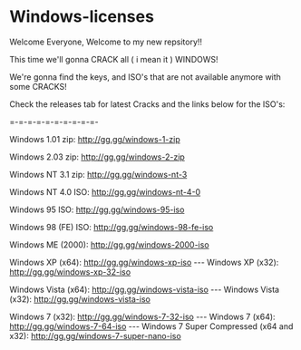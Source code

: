 # Windows-licenses

Welcome Everyone, Welcome to my new repsitory!!

This time we'll gonna CRACK all ( i mean it ) WINDOWS!

We're gonna find the keys, and ISO's that are not available anymore with some CRACKS!

Check the releases tab for latest Cracks and the links below for the ISO's:

=-=-=-=-=-=-=-=-=-=-

Windows 1.01 zip: http://gg.gg/windows-1-zip

Windows 2.03 zip: http://gg.gg/windows-2-zip

Windows NT 3.1 zip: http://gg.gg/windows-nt-3

Windows NT 4.0 ISO: http://gg.gg/windows-nt-4-0

Windows 95 ISO: http://gg.gg/windows-95-iso

Windows 98 (FE) ISO: http://gg.gg/windows-98-fe-iso

Windows ME (2000): http://gg.gg/windows-2000-iso

Windows XP (x64): http://gg.gg/windows-xp-iso  --- Windows XP (x32): http://gg.gg/windows-xp-32-iso

Windows Vista (x64): http://gg.gg/windows-vista-iso --- Windows Vista (x32): http://gg.gg/windows-vista-iso

Windows 7 (x32): http://gg.gg/windows-7-32-iso --- Windows 7 (x64): http://gg.gg/windows-7-64-iso --- Windows 7 Super Compressed (x64 and x32): http://gg.gg/windows-7-super-nano-iso


